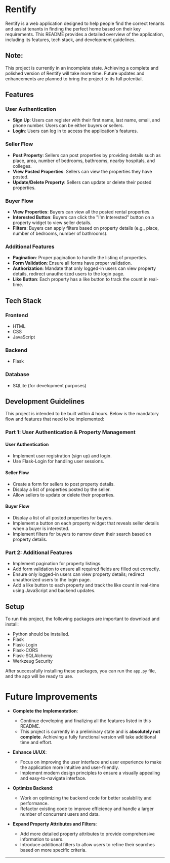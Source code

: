# Rentify

Rentify is a web application designed to help people find the correct tenants and assist tenants in finding the perfect home based on their key requirements. This README provides a detailed overview of the application, including its features, tech stack, and development guidelines.

## Note:
 This project is currently in an incomplete state. Achieving a complete and polished version of Rentify will take more time. Future updates and enhancements are planned to bring the project to its full potential.

## Features

### User Authentication

- **Sign Up**: Users can register with their first name, last name, email, and phone number. Users can be either buyers or sellers.
- **Login**: Users can log in to access the application's features.

### Seller Flow

- **Post Property**: Sellers can post properties by providing details such as place, area, number of bedrooms, bathrooms, nearby hospitals, and colleges.
- **View Posted Properties**: Sellers can view the properties they have posted.
- **Update/Delete Property**: Sellers can update or delete their posted properties.

### Buyer Flow

- **View Properties**: Buyers can view all the posted rental properties.
- **Interested Button**: Buyers can click the "I'm Interested" button on a property widget to view seller details.
- **Filters**: Buyers can apply filters based on property details (e.g., place, number of bedrooms, number of bathrooms).

### Additional Features

- **Pagination**: Proper pagination to handle the listing of properties.
- **Form Validation**: Ensure all forms have proper validation.
- **Authorization**: Mandate that only logged-in users can view property details, redirect unauthorized users to the login page.
- **Like Button**: Each property has a like button to track the count in real-time.

## Tech Stack

### Frontend

- HTML
- CSS
- JavaScript

### Backend

- Flask

### Database

- SQLite (for development purposes)

## Development Guidelines

This project is intended to be built within 4 hours. Below is the mandatory flow and features that need to be implemented:

### Part 1: User Authentication & Property Management

#### User Authentication

- Implement user registration (sign up) and login.
- Use Flask-Login for handling user sessions.

#### Seller Flow

- Create a form for sellers to post property details.
- Display a list of properties posted by the seller.
- Allow sellers to update or delete their properties.

#### Buyer Flow

- Display a list of all posted properties for buyers.
- Implement a button on each property widget that reveals seller details when a buyer is interested.
- Implement filters for buyers to narrow down their search based on property details.

### Part 2: Additional Features

- Implement pagination for property listings.
- Add form validation to ensure all required fields are filled out correctly.
- Ensure only logged-in users can view property details; redirect unauthorized users to the login page.
- Add a like button to each property and track the like count in real-time using JavaScript and backend updates.

## Setup

To run this project, the following packages are important to download and install:

- Python should be installed.
- Flask
- Flask-Login
- Flask-CORS
- Flask-SQLAlchemy
- Werkzeug Security

After successfully installing these packages, you can run the `app.py` file, and the app will be ready to use.

# Future Improvements

- **Complete the Implementation**:
  - Continue developing and finalizing all the features listed in this README. 
  - This project is currently in a preliminary state and is **absolutely not complete**. Achieving a fully functional version will take additional time and effort.

- **Enhance UI/UX**:
  - Focus on improving the user interface and user experience to make the application more intuitive and user-friendly.
  - Implement modern design principles to ensure a visually appealing and easy-to-navigate interface.

- **Optimize Backend**:
  - Work on optimizing the backend code for better scalability and performance.
  - Refactor existing code to improve efficiency and handle a larger number of concurrent users and data.

- **Expand Property Attributes and Filters**:
  - Add more detailed property attributes to provide comprehensive information to users.
  - Introduce additional filters to allow users to refine their searches based on more specific criteria.

---
